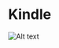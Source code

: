 # Kindle

![Alt text](https://user-images.githubusercontent.com/6439751/32793081-da4ee4a6-c95c-11e7-838f-ed80e0a28572.png)
